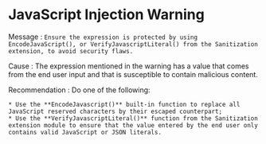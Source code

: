 # JavaScript Injection Warning

Message
:   `Ensure the expression is protected by using EncodeJavaScript(), or VerifyJavascriptLiteral() from the Sanitization extension, to avoid security flaws.`

Cause
:   The expression mentioned in the warning has a value that comes from the end user input and that is susceptible to contain malicious content.

Recommendation
:   Do one of the following:

    * Use the **EncodeJavascript()** built-in function to replace all JavaScript reserved characters by their escaped counterpart;
    * Use the **VerifyJavascriptLiteral()** function from the Sanitization extension module to ensure that the value entered by the end user only contains valid JavaScript or JSON literals.
